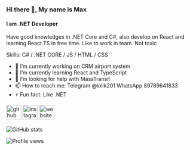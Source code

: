 ### Hi there 👋, My name is Max
#### I am .NET Developer
Have good knowledges in .NET Core and C#, also develop on React and learning React.TS in free time.
Like to work in team.
Not toxic

Skills: C# / .NET CORE / JS / HTML / CSS

- 🔭 I’m currently working on CRM airport system 
- 🌱 I’m currently learning React and TypeScript
- 🤔 I’m looking for help with MassTransit  
- 📫 How to reach me: Telegram @lolik201 WhatsApp 89789641833 
- ⚡ Fun fact: Like .NET


[<img src='https://cdn.jsdelivr.net/npm/simple-icons@3.0.1/icons/github.svg' alt='github' height='40'>](https://github.com/lolik20)  [<img src='https://cdn.jsdelivr.net/npm/simple-icons@3.0.1/icons/instagram.svg' alt='instagram' height='40'>](https://www.instagram.com/max92sev/)  [<img src='https://cdn.jsdelivr.net/npm/simple-icons@3.0.1/icons/icloud.svg' alt='website' height='40'>](https://lolik20.github.io/digital-solutions/)  

![GitHub stats](https://github-readme-stats.vercel.app/api?username=lolik20&show_icons=true)  

![Profile views](https://gpvc.arturio.dev/lolik20)  
